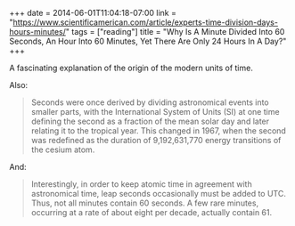 +++
date = 2014-06-01T11:04:18-07:00
link = "https://www.scientificamerican.com/article/experts-time-division-days-hours-minutes/"
tags = ["reading"]
title = "Why Is A Minute Divided Into 60 Seconds, An Hour Into 60 Minutes, Yet There Are Only 24 Hours In A Day?"
+++

A fascinating explanation of the origin of the modern units of time.

Also:

>Seconds were once derived by dividing astronomical events into smaller parts, with the International System of Units (SI) at one time defining the second as a fraction of the mean solar day and later relating it to the tropical year. This changed in 1967, when the second was redefined as the duration of 9,192,631,770 energy transitions of the cesium atom.

And:

>Interestingly, in order to keep atomic time in agreement with astronomical time, leap seconds occasionally must be added to UTC. Thus, not all minutes contain 60 seconds. A few rare minutes, occurring at a rate of about eight per decade, actually contain 61.
